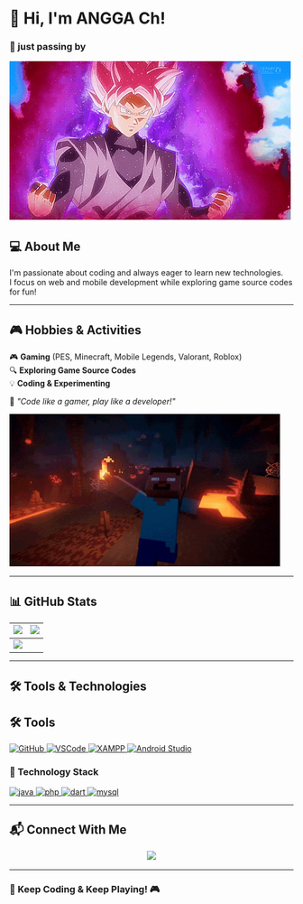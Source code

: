 # 👋 Hi, I'm ANGGA Ch!  
### 🚀 just passing by 

![Banner](https://github.com/yeow-raven/yeow-raven/blob/main/assets/blackgoku.gif)  

## 💻 About Me  
I'm passionate about coding and always eager to learn new technologies.  
I focus on web and mobile development while exploring game source codes for fun!  

---

## 🎮 Hobbies & Activities  
🎮 **Gaming** (PES, Minecraft, Mobile Legends, Valorant, Roblox)  
🔍 **Exploring Game Source Codes**  
💡 **Coding & Experimenting**  

🌟 *"Code like a gamer, play like a developer!"*  

![Banner](https://github.com/yeow-raven/yeow-raven/blob/main/assets/Scared%20Spider%20Web%20GIF%20by%20Xbox.gif)  

---

## 📊 GitHub Stats  
| <img src="https://github-readme-stats.vercel.app/api?username=yeow-raven&show_icons=true&theme=tokyonight" height="180px"/> | <img src="https://github-readme-streak-stats.herokuapp.com/?user=yeow-raven&theme=tokyonight" height="180px"/> |
|---|---|
| <img src="https://github-readme-stats.vercel.app/api/top-langs/?username=yeow-raven&layout=compact&theme=dracula&hide=css" height="180px"/> | |

---

## 🛠️ Tools & Technologies  

## 🛠️ Tools  
<p>
  <a href="https://github.com" target="_blank">
    <img src="https://cdn.jsdelivr.net/gh/devicons/devicon/icons/github/github-original.svg" alt="GitHub" width="40" height="40"/>
  </a>
  <a href="https://code.visualstudio.com/" target="_blank">
    <img src="https://cdn.jsdelivr.net/gh/devicons/devicon/icons/vscode/vscode-original.svg" alt="VSCode" width="40" height="40"/>
  </a>
  <a href="https://www.apachefriends.org/" target="_blank">
    <img src="https://upload.wikimedia.org/wikipedia/commons/7/71/XAMPP_logo.svg" alt="XAMPP" width="40" height="40"/>
  </a>
  <a href="https://developer.android.com/studio" target="_blank">
    <img src="https://cdn.jsdelivr.net/gh/devicons/devicon/icons/androidstudio/androidstudio-original.svg" alt="Android Studio" width="40" height="40"/>
  </a>
</p>


### 🚀 Technology Stack  
<p>
  <a href="https://www.java.com/" target="_blank"> <img src="https://cdn.jsdelivr.net/gh/devicons/devicon/icons/java/java-original.svg" alt="java" width="40" height="40"/> </a> 
  <a href="https://www.php.net/" target="_blank"> <img src="https://cdn.jsdelivr.net/gh/devicons/devicon/icons/php/php-original.svg" alt="php" width="40" height="40"/> </a> 
  <a href="https://dart.dev/" target="_blank"> <img src="https://cdn.jsdelivr.net/gh/devicons/devicon/icons/dart/dart-original.svg" alt="dart" width="40" height="40"/> </a> 
  <a href="https://www.mysql.com/" target="_blank"> <img src="https://cdn.jsdelivr.net/gh/devicons/devicon/icons/mysql/mysql-original.svg" alt="mysql" width="40" height="40"/> </a> 
</p>

---

## 📬 Connect With Me  
<p align="center">
  <a href="https://github.com/yeow-raven">
    <img src="https://img.shields.io/badge/GitHub-yeow--raven-blue?style=for-the-badge&logo=github"/>
  </a>
</p>

---

### 🚀 Keep Coding & Keep Playing! 🎮  
